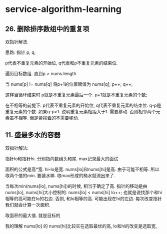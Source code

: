 # service-algorithm-learning

## 26. 删除排序数组中的重复项

双指针解法. 

思路: 指针 p, q;

p代表不重复元素的开始位, q代表和p不重复元素的结束位. 

遍历目标数组. 直到p > nums.length

当 nums[p] != nums[q] 将p+1的位置赋值为 nums[q]; 
p++;
q++;

这样当循环结束时 p就是不重复元素最后一个. p+1就是不重复元素的个数;

在不相等的前提下: p代表不重复元素的开始位, q代表不重复元素的结束位. q-p是重复元素的个数. 如果q-p>1. 说明重复元素相距大于1. 需要移动. 否则相邻两个元素虽不相等. 但是紧挨着的不需要移动. 


## 11. 盛最多水的容器

双指针解法:

指针lo和指针hi. 分别指向数组头和尾. max记录最大的面试

面积的公式是高*宽.  hi-lo是宽. nums[lo]和nums[hi]是高. 由于可能不相等. 所以取两个值的min. 要装水嘛. 取max形成的桶水就流出来了.

当每次min(nums[lo], nums[hi])的时候, 相当于确定了高. 指针的移动是由nums[lo], nums[hi]大小控制的. 
nums[lo] < nums[hi] lo++; 也就是说找那个和hi相等的高可能在lo的右边. 否则, 和lo相等的高. 可能出现在hi的左边. 每次改变指针我们就会计算一次面积. 

取面积的最大值. 就是目标的

我的理解 nums[lo] 的 nums[hi]比较实在选取最优的高, lo和hi的改变是选取宽, 